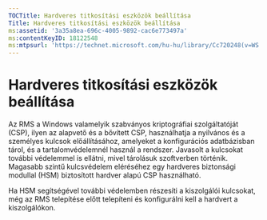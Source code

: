 ```yaml
---
TOCTitle: Hardveres titkosítási eszközök beállítása
Title: Hardveres titkosítási eszközök beállítása
ms:assetid: '3a35a8ea-696c-4005-9892-cac6e773497a'
ms:contentKeyID: 18122548
ms:mtpsurl: 'https://technet.microsoft.com/hu-hu/library/Cc720248(v=WS.10)'
---
```


Hardveres titkosítási eszközök beállítása
=========================================

Az RMS a Windows valamelyik szabványos kriptográfiai szolgáltatóját (CSP), ilyen az alapvető és a bővített CSP, használhatja a nyilvános és a személyes kulcsok előállításához, amelyeket a konfigurációs adatbázisban tárol, és a tartalomvédelemnél használ a rendszer. Javasolt a kulcsokat további védelemmel is ellátni, mivel tárolásuk szoftverben történik. Magasabb szintű kulcsvédelem eléréséhez egy hardveres biztonsági modullal (HSM) biztosított hardver alapú CSP használható.

Ha HSM segítségével további védelemben részesíti a kiszolgálói kulcsokat, még az RMS telepítése előtt telepíteni és konfigurálni kell a hardvert a kiszolgálókon.
